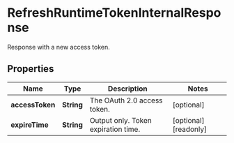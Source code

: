 

# RefreshRuntimeTokenInternalResponse

Response with a new access token.

## Properties

| Name | Type | Description | Notes |
|------------ | ------------- | ------------- | -------------|
|**accessToken** | **String** | The OAuth 2.0 access token. |  [optional] |
|**expireTime** | **String** | Output only. Token expiration time. |  [optional] [readonly] |



